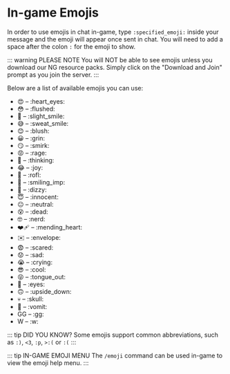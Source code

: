 # In-game Emojis

In order to use emojis in chat in-game, type `:specified_emoji:` inside your message and the emoji will appear once sent in chat. You will need to add a space after the colon `:` for the emoji to show.

::: warning PLEASE NOTE
You will NOT be able to see emojis unless you download our NG resource packs. Simply click on the "Download and Join" prompt as you join the server.
:::

Below are a list of available emojis you can use:

* 😍 – \:heart_eyes:
* 😳 – \:flushed:
* 🙂 – \:slight_smile:
* 😅 – \:sweat_smile:
* 😊 – \:blush:
* 😀 – \:grin:
* 😏 – \:smirk:
* 😡 – \:rage:
* 🤔 – \:thinking:
* 😂 – \:joy:
* 🤣 – \:rofl:
* 👿 – \:smiling_imp:
* 🥴 – \:dizzy:
* 😇 – \:innocent:
* 😐 – \:neutral:
* 😵 – \:dead:
* 🤓 – \:nerd:
* ❤️‍🩹 – \:mending_heart:
* ✉️ – \:envelope:
* 😨 – \:scared:
* 😟 – \:sad:
* 😭 – \:crying:
* 😎 – \:cool:
* 😝 – \:tongue_out:
* 👀 – \:eyes:
* 🙃 – \:upside_down:
* 💀 – \:skull:
* 🤮 – \:vomit:
* GG – \:gg:
* W – \:w:

::: tip DID YOU KNOW?
Some emojis support common abbreviations, such as `:)`, `<3`, `:p`, `>:(` or `:(`
:::

::: tip IN-GAME EMOJI MENU
The `/emoji` command can be used in-game to view the emoji help menu.
:::
